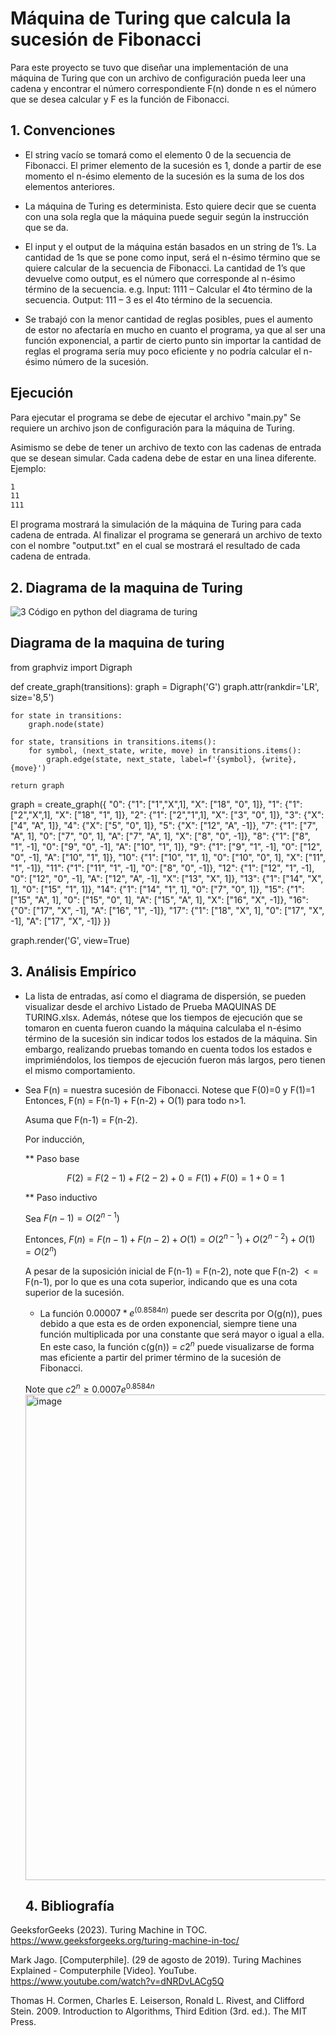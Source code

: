 # Máquina de Turing que calcula la sucesión de Fibonacci
Para este proyecto se tuvo que diseñar una implementación de una máquina de Turing que con un archivo de configuración pueda leer una cadena y encontrar el número correspondiente F(n) donde n es el número que se desea calcular y F es la función de Fibonacci.

## 1. Convenciones
* El string vacío se tomará como el elemento 0 de la secuencia de Fibonacci. El primer elemento de la sucesión es 1, donde a partir de ese momento el n-ésimo elemento de la sucesión es la suma de los dos elementos anteriores. 

* La máquina de Turing es determinista. Esto quiere decir que se cuenta con una sola regla que la máquina puede seguir según la instrucción que se da.

* El input y el output de la máquina están basados en un string de 1’s. La cantidad de 1s que se pone como input, será el n-ésimo término que se quiere calcular de la secuencia de Fibonacci. La cantidad de 1’s que devuelve como output, es el número que corresponde al n-ésimo término de la secuencia. e.g.
Input: 1111 – Calcular el 4to término de la secuencia.
Output: 111 – 3 es el 4to término de la secuencia.

* Se trabajó con la menor cantidad de reglas posibles, pues el aumento de estor no afectaría en mucho en cuanto el programa, ya que al ser una función exponencial, a partir de cierto punto sin importar la cantidad de reglas el programa sería muy poco eficiente y no podría calcular el n-ésimo número de la sucesión.


## Ejecución
Para ejecutar el programa se debe de ejecutar el archivo "main.py"
Se requiere un archivo json de configuración para la máquina de Turing.

Asimismo se debe de tener un archivo de texto con las cadenas de entrada que se desean simular. Cada cadena debe de estar en una linea diferente. Ejemplo:
```txt
1
11
111
```

El programa mostrará la simulación de la máquina de Turing para cada cadena de entrada. Al finalizar el programa se generará un archivo de texto con el nombre "output.txt" en el cual se mostrará el resultado de cada cadena de entrada.

## 2. Diagrama de la maquina de Turing
![3](https://github.com/MEPO29/turing-fibonacci/assets/83565262/ca523181-fb69-4e49-9a8d-5efbbd546b5e)
Código en python del diagrama de turing
## Diagrama de la maquina de turing 
from graphviz import Digraph

def create_graph(transitions):
    graph = Digraph('G')
    graph.attr(rankdir='LR', size='8,5')

    for state in transitions:
        graph.node(state)

    for state, transitions in transitions.items():
        for symbol, (next_state, write, move) in transitions.items():
            graph.edge(state, next_state, label=f'{symbol}, {write}, {move}')

    return graph

graph = create_graph({
    "0": {"1": ["1","X",1], "X": ["18", "0", 1]},
    "1": {"1": ["2","X",1], "X": ["18", "1", 1]},
    "2": {"1": ["2","1",1], "X": ["3", "0", 1]},
    "3": {"X": ["4", "A", 1]},
    "4": {"X": ["5", "0", 1]},
    "5": {"X": ["12", "A", -1]},
    "7": {"1": ["7", "A", 1], "0": ["7", "0", 1], "A": ["7", "A", 1], "X": ["8", "0", -1]},
    "8": {"1": ["8", "1", -1], "0": ["9", "0", -1], "A": ["10", "1", 1]},
    "9": {"1": ["9", "1", -1], "0": ["12", "0", -1], "A": ["10", "1", 1]},
    "10": {"1": ["10", "1", 1], "0": ["10", "0", 1], "X": ["11", "1", -1]},
    "11": {"1": ["11", "1", -1], "0": ["8", "0", -1]},
    "12": {"1": ["12", "1", -1], "0": ["12", "0", -1], "A": ["12", "A", -1], "X": ["13", "X", 1]},
    "13": {"1": ["14", "X", 1], "0": ["15", "1", 1]},
    "14": {"1": ["14", "1", 1], "0": ["7", "0", 1]},
    "15": {"1": ["15", "A", 1], "0": ["15", "0", 1], "A": ["15", "A", 1], "X": ["16", "X", -1]},
    "16": {"0": ["17", "X", -1], "A": ["16", "1", -1]},
    "17": {"1": ["18", "X", 1], "0": ["17", "X", -1], "A": ["17", "X", -1]}
})

graph.render('G', view=True)

## 3. Análisis Empírico 
* La lista de entradas, así como el diagrama de dispersión, se pueden visualizar desde el archivo Listado de Prueba MAQUINAS DE TURING.xlsx. Además, nótese que los tiempos de ejecución que se tomaron en cuenta fueron cuando la máquina calculaba el n-ésimo término de la sucesión sin indicar todos los estados de la máquina. Sin embargo, realizando pruebas tomando en cuenta todos los estados e imprimiéndolos, los tiempos de ejecución fueron más largos, pero tienen el mismo comportamiento.


* Sea F(n) = nuestra sucesión de Fibonacci. Notese que F(0)=0 y F(1)=1
  Entonces, F(n) = F(n-1) + F(n-2) + O(1) para todo n>1.

  Asuma que F(n-1) = F(n-2).
    
  Por inducción,
  
  ** Paso base
  
  $$F(2) = F(2-1) + F(2-2) + 0 = F(1)+F(0) = 1 + 0 = 1$$

  **  Paso inductivo
  
  Sea $F(n-1) = O(2^{n-1})$
  
  Entonces, $F(n) = F(n-1) + F(n-2) + O(1) = O(2^{n-1}) + O(2^{n-2}) +O(1) = O(2^{n})$

  A pesar de la suposición inicial de F(n-1) = F(n-2), note que F(n-2) $<=$ F(n-1), por lo que es una cota superior, indicando que es una cota superior de la sucesión.

  * La función $0.00007*e^{(0.8584n)}$ puede ser descrita por O(g(n)), pues debido a que esta es de orden exponencial, siempre tiene una función multiplicada por una constante que será mayor o igual a ella. En este caso, la función c(g(n)) = $c2^{n}$ puede visualizarse de forma mas eficiente a partir del primer término de la sucesión de Fibonacci.
  
  Note que $c2^n \geq 0.0007e^{0.8584n}$
  <img width="777" alt="image" src="https://github.com/MEPO29/turing-fibonacci/assets/87022337/ec4d55a0-2927-4fdb-9cdc-976a845fa8a8">
  
  ## 4. Bibliografía
GeeksforGeeks (2023). Turing Machine in TOC. https://www.geeksforgeeks.org/turing-machine-in-toc/

Mark Jago. [Computerphile]. (29 de agosto de 2019). Turing Machines Explained - Computerphile [Video]. YouTube. https://www.youtube.com/watch?v=dNRDvLACg5Q

Thomas H. Cormen, Charles E. Leiserson, Ronald L. Rivest, and Clifford Stein. 2009. Introduction to Algorithms, Third Edition (3rd. ed.). The MIT Press.

